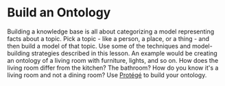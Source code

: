 # Build an Ontology

Building a knowledge base is all about categorizing a model representing facts about a topic. Pick a topic - like a person, a place, or a thing - and then build a model of that topic. Use some of the techniques and model-building strategies described in this lesson. An example would be creating an ontology of a living room with furniture, lights, and so on. How does the living room differ from the kitchen? The bathroom? How do you know it's a living room and not a dining room? Use [Protégé](https://protege.stanford.edu/) to build your ontology.
